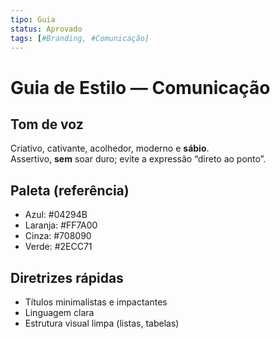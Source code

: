 ```yaml
---
tipo: Guia
status: Aprovado
tags: [#Branding, #Comunicação]
---
```


# Guia de Estilo — Comunicação

## Tom de voz
Criativo, cativante, acolhedor, moderno e **sábio**.  
Assertivo, **sem** soar duro; evite a expressão “direto ao ponto”.

## Paleta (referência)
- Azul: #04294B
- Laranja: #FF7A00
- Cinza: #708090
- Verde: #2ECC71

## Diretrizes rápidas
- Títulos minimalistas e impactantes  
- Linguagem clara  
- Estrutura visual limpa (listas, tabelas)
